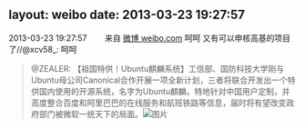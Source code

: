 layout: weibo
date: 2013-03-23 19:27:57
---
<meta name="referrer" content="no-referrer" />

2013-03-23 19:27:57  &nbsp;&nbsp;&nbsp;&nbsp;&nbsp;&nbsp; 来自 <a href="http://weibo.com/" rel="nofollow">微博 weibo.com</a>
呵呵 又有可以申核高基的项目了//@xcv58_: 呵呵
>  @ZEALER: 【祖国特供！Ubuntu麒麟系统】工信部、国防科技大学刚与Ubuntu母公司Canonical合作开展一项全新计划，三者将联合开发出一个特供国内使用的开源系统，名字为Ubuntu麒麟。特地针对中国用户定制，并高度整合百度和阿里巴巴的在线服务和航班铁路等信息，届时将有望改变政府部门被微软一统天下的局面。 ​​​
>  ![图片](https://ww4.sinaimg.cn/large/b89e3f89gw1e2zs8hvnjqj.jpg)
